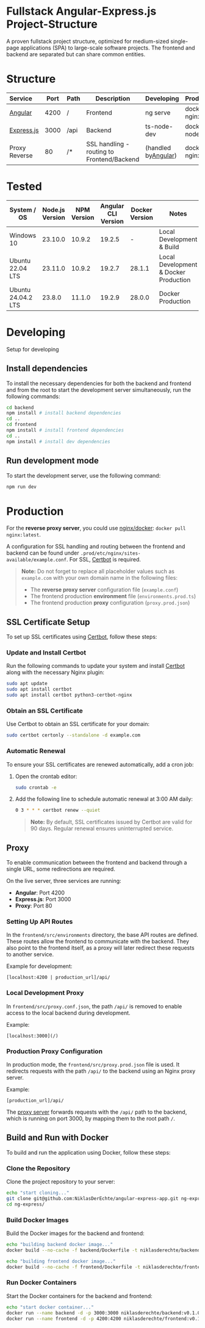 # Fullstack Angular-Express.js Project-Structure

A proven fullstack project structure, optimized for medium-sized single-page applications (SPA) to large-scale software projects. The frontend and backend are separated but can share common entities.

# Structure


| Service                              | Port | Path | Description                                     | Developing                                  | Production     |
| :------------------------------------- | ------ | ------ | ------------------------------------------------- | --------------------------------------------- | ---------------- |
| [Angular](https://angular.dev/)      | 4200 | /    | Frontend                                        | ng serve                                    | docker - nginx |
| [Express.js](https://expressjs.com/) | 3000 | /api | Backend                                         | ts-node-dev                                 | docker - node  |
| Proxy Reverse                        | 80   | /*   | SSL handling -<br />routing to Frontend/Backend | (handled by[Angular](https://angular.dev/)) | docker - nginx |

# Tested


| System / OS        | Node.js Version | NPM Version | Angular CLI Version | Docker Version | Notes                                 |
| -------------------- | ----------------- | ------------- | --------------------- | ---------------- | --------------------------------------- |
| Windows 10         | 23.10.0         | 10.9.2      | 19.2.5              | -              | Local Development & Build             |
| Ubuntu 22.04 LTS   | 23.11.0         | 10.9.2      | 19.2.7              | 28.1.1           | Local Development & Docker Production |
| Ubuntu 24.04.2 LTS | 23.8.0          | 11.1.0      | 19.2.9              | 28.0.0           | Docker Production                     |

# Developing

Setup for developing

## Install dependencies

To install the necessary dependencies for both the backend and frontend and from the root to start the development server simultaneously, run the following commands:

```bash
cd backend
npm install # install backend dependencies
cd ..
cd frontend
npm install # install frontend dependencies
cd ..
npm install # install dev dependencies
```

## Run development mode

To start the development server, use the following command:

```bash
npm run dev
```

# Production

For the **reverse proxy server**, you could use [nginx/docker](https://hub.docker.com/_/nginx): `docker pull nginx:latest`.

A configuration for SSL handling and routing between the frontend and backend can be found under `.prod/etc/nginx/sites-available/example.conf`.
For SSL, [Certbot](https://certbot.eff.org/) is required.

> **Note:** Do not forget to replace all placeholder values such as `example.com` with your own domain name in the following files:
>
> - The **reverse proxy server** configuration file (`example.conf`)
> - The frontend production **environment** file (`environments.prod.ts`)
> - The frontend production **proxy** configuration (`proxy.prod.json`)

## SSL Certificate Setup

To set up SSL certificates using [Certbot](https://certbot.eff.org/), follow these steps:

### Update and Install Certbot

Run the following commands to update your system and install [Certbot](https://certbot.eff.org/) along with the necessary Nginx plugin:

```bash
sudo apt update
sudo apt install certbot
sudo apt install certbot python3-certbot-nginx
```

### Obtain an SSL Certificate

Use Certbot to obtain an SSL certificate for your domain:

```bash
sudo certbot certonly --standalone -d example.com
```

### Automatic Renewal

To ensure your SSL certificates are renewed automatically, add a cron job:

1. Open the crontab editor:

   ```bash
   sudo crontab -e
   ```
2. Add the following line to schedule automatic renewal at 3:00 AM daily:

   ```bash
   0 3 * * * certbot renew --quiet
   ```

   > **Note:** By default, SSL certificates issued by Certbot are valid for 90 days. Regular renewal ensures uninterrupted service.
   >

## Proxy

To enable communication between the frontend and backend through a single URL, some redirections are required.

On the live server, three services are running:

- **Angular**: Port 4200
- **Express.js**: Port 3000
- **Proxy**: Port 80

### Setting Up API Routes

In the `frontend/src/environments` directory, the base API routes are defined. These routes allow the frontend to communicate with the backend. They also point to the frontend itself, as a proxy will later redirect these requests to another service.

Example for development:

```
[localhost:4200 | production_url]/api/
```

### Local Development Proxy

In `frontend/src/proxy.conf.json`, the path `/api/` is removed to enable access to the local backend during development.

Example:

```
[localhost:3000](/)
```

### Production Proxy Configuration

In production mode, the `frontend/src/proxy.prod.json` file is used. It redirects requests with the path `/api/` to the backend using an Nginx proxy server.

Example:

```
[production_url]/api/
```

The [proxy server](#production) forwards requests with the `/api/` path to the backend, which is running on port 3000, by mapping them to the root path `/`.

## Build and Run with Docker

To build and run the application using Docker, follow these steps:

### Clone the Repository

Clone the project repository to your server:

```bash
echo "start cloning..."
git clone git@github.com:NiklasDerEchte/angular-express-app.git ng-express
cd ng-express/
```

### Build Docker Images

Build the Docker images for the backend and frontend:

```bash
echo "building backend docker image..."
docker build --no-cache -f backend/Dockerfile -t niklasderechte/backend:v0.1.0 .

echo "building frontend docker image..."
docker build --no-cache -f frontend/Dockerfile -t niklasderechte/frontend:v0.1.0 .
```

### Run Docker Containers

Start the Docker containers for the backend and frontend:

```bash
echo "start docker container..."
docker run --name backend -d -p 3000:3000 niklasderechte/backend:v0.1.0
docker run --name frontend -d -p 4200:4200 niklasderechte/frontend:v0.1.0
```
